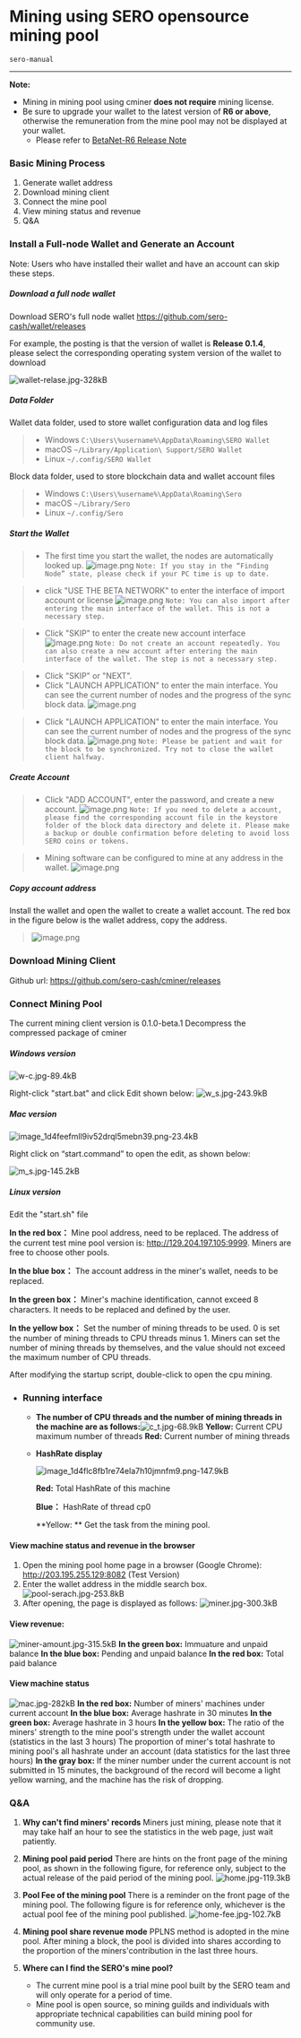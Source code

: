 # Mining using SERO opensource mining pool

`sero-manual`

---

**Note:** 

* Mining in mining pool using cminer **does not require** mining license.
* Be sure to upgrade your wallet to the latest version of **R6 or above**, otherwise the remuneration from the mine pool may not be displayed at your wallet.
  * Please refer to [BetaNet-R6 Release Note](?file=News/Release/SERO-BETANET-R6)

### Basic Mining Process
1. Generate wallet address
2. Download mining client
3. Connect the mine pool
4. View mining status and revenue
5. Q&A

### Install a Full-node Wallet and Generate an Account

Note: Users who have installed their wallet and have an account can skip these steps.

##### Download a full node wallet

Download SERO's full node wallet https://github.com/sero-cash/wallet/releases

For example, the posting is that the version of wallet is **Release 0.1.4**, please select the corresponding operating system version of the wallet to download

![wallet-relase.jpg-328kB][1]

##### Data Folder

Wallet data folder, used to store wallet configuration data and log files

> - Windows `C:\Users\%username%\AppData\Roaming\SERO Wallet`
> - macOS `~/Library/Application\ Support/SERO Wallet`
> - Linux `~/.config/SERO Wallet`

Block data folder, used to store blockchain data and wallet account files

> - Windows `C:\Users\%username%\AppData\Roaming\Sero`
> - macOS `~/Library/Sero`
> - Linux `~/.config/Sero`

##### Start the Wallet

> - The first time you start the wallet, the nodes are automatically looked up.
>   ![image.png](http://sero-media.s3-website-ap-southeast-1.amazonaws.com/images/jianshu/15078246-b328b98c4d808376.png?imageMogr2/auto-orient/strip%7CimageView2/2/w/1240)
>   `Note: If you stay in the “Finding Node” state, please check if your PC time is up to date. `

> - click "USE THE BETA NETWORK" to enter the interface of import account or license
>   ![image.png](http://sero-media.s3-website-ap-southeast-1.amazonaws.com/images/jianshu/15078246-49af5000142e80dc.png?imageMogr2/auto-orient/strip%7CimageView2/2/w/1240)
> `Note: You can also import after entering the main interface of the wallet. This is not a necessary step.`

> - Click "SKIP" to enter the create new account interface
>   ![image.png](http://sero-media.s3-website-ap-southeast-1.amazonaws.com/images/jianshu/15078246-39eb040a758415ed.png?imageMogr2/auto-orient/strip%7CimageView2/2/w/1240)
> `Note: Do not create an account repeatedly. You can also create a new account after entering the main interface of the wallet. The step is not a necessary step.`

> - Click "SKIP" or "NEXT".
> - Click "LAUNCH APPLICATION" to enter the main interface. You can see the current number of nodes and the progress of the sync block data.
>   ![image.png](http://sero-media.s3-website-ap-southeast-1.amazonaws.com/images/jianshu/15078246-d6133ed6d0e3329e.png?imageMogr2/auto-orient/strip%7CimageView2/2/w/1240)

> - Click "LAUNCH APPLICATION" to enter the main interface. You can see the current number of nodes and the progress of the sync block data.
>   ![image.png](http://sero-media.s3-website-ap-southeast-1.amazonaws.com/images/jianshu/15078246-293cfbfdde61b6d7.jpg?imageMogr2/auto-orient/strip%7CimageView2/2/w/1240)
> `Note: Please be patient and wait for the block to be synchronized. Try not to close the wallet client halfway.`

##### Create Account
> - Click "ADD ACCOUNT", enter the password, and create a new account.
>   ![image.png](http://sero-media.s3-website-ap-southeast-1.amazonaws.com/images/jianshu/15078246-7ece222912b67c7d.png?imageMogr2/auto-orient/strip%7CimageView2/2/w/1240)
> `Note: If you need to delete a account, please find the corresponding account file in the keystore folder of the block data directory and delete it. Please make a backup or double confirmation before deleting to avoid loss SERO coins or tokens. `

> - Mining software can be configured to mine at any address in the wallet.
>   ![image.png](http://sero-media.s3-website-ap-southeast-1.amazonaws.com/images/jianshu/15078246-e53e0efd2da88f8a.jpg?imageMogr2/auto-orient/strip%7CimageView2/2/w/1240)

##### Copy account address

Install the wallet and open the wallet to create a wallet account. The red box in the figure below is the wallet address, copy the address.

>  ![image.png](https://upload-images.jianshu.io/upload_images/13141677-4d58b7fe97dee23b.png?imageMogr2/auto-orient/strip%7CimageView2/2/w/1240)


### Download Mining Client

Github url: https://github.com/sero-cash/cminer/releases

### Connect Mining Pool

The current mining client version is 0.1.0-beta.1
Decompress the compressed package of cminer

##### Windows version
![w-c.jpg-89.4kB][3]

Right-click "start.bat" and click Edit shown below:
![w_s.jpg-243.9kB][4]

##### Mac version
![image_1d4feefmll9iv52drql5mebn39.png-23.4kB][5]

Right click on “start.command” to open the edit, as shown below:

![m_s.jpg-145.2kB][6]

##### Linux version

Edit the "start.sh" file

**In the red box：** Mine pool address, need to be replaced. The address of the current test mine pool version is: http://129.204.197.105:9999. Miners are free to choose other pools.

**In the blue box：** The account address in the miner's wallet,  needs to be replaced.

**In the green box：** Miner's machine identification, cannot exceed 8 characters. It needs to be replaced and defined by the user.

**In the yellow box：** Set the number of mining threads to be used. 0 is set the number of mining threads to CPU threads minus 1. Miners can set the number of mining threads by themselves, and the value should not exceed the maximum number of CPU threads.

After modifying the startup script, double-click to open the cpu mining.

* ### Running interface

  * **The number of CPU threads and the number of mining threads in the machine are as follows:**![c_t.jpg-68.9kB][7]
    **Yellow:** Current CPU maximum number of threads
    **Red:** Current number of mining threads

  * **HashRate display**

    ![image_1d4flc8fb1re74ela7h10jmnfm9.png-147.9kB][14]

    **Red:** Total HashRate of this machine

    **Blue：** HashRate of thread cp0

    **Yellow: ** Get the task from the mining pool.

#### View machine status and revenue in the browser

1. Open the mining pool home page in a browser (Google Chrome): http://203.195.255.129:8082 (Test Version)
2. Enter the wallet address in the middle search box.
   ![pool-serach.jpg-253.8kB][8]
3. After opening, the page is displayed as follows:
   ![miner.jpg-300.3kB][9]

#### View revenue:

![miner-amount.jpg-315.5kB][10]
**In the green box:** Immuature and unpaid balance
**In the blue box:** Pending and unpaid balance
**In the red box:** Total paid balance

#### View machine status
![mac.jpg-282kB][11]
**In the red box:** Number of miners' machines under current account
**In the blue box:** Average hashrate in 30 minutes
**In the green box:** Average hashrate in 3 hours
**In the yellow box:** The ratio of the miners' strength to the mine pool's strength under the wallet account (statistics in the last 3 hours)
The proportion of miner's total hashrate to mining pool's all hashrate under an account (data statistics for the last three hours)
**In the gray box:** If the miner number under the current account is not submitted in 15 minutes, the background of the record will become a light yellow warning, and the machine has the risk of dropping.

### Q&A
1. **Why can't find miners' records**
    Miners just mining, please note that it may take half an hour to see the statistics in the web page, just wait patiently.

2. **Mining pool paid period**
    There are hints on the front page of the mining pool, as shown in the following figure, for reference only, subject to the actual release of the paid period of the mining pool.
   ![home.jpg-119.3kB][12]

3. **Pool Fee of the mining pool**
    There is a reminder on the front page of the mining pool. The following figure is for reference only, whichever is the actual pool fee of the mining pool published.
   ![home-fee.jpg-102.7kB][13]

4. **Mining pool share revenue mode**
    PPLNS method is adopted in the mine pool. After mining a block, the pool is divided into shares according to the proportion of the miners'contribution in the last three hours.

5. **Where can I find the SERO's mine pool?**
   * The current mine pool is a trial mine pool built by the SERO team and will only operate for a period of time.
   * Mine pool is open source, so mining guilds and individuals with appropriate technical capabilities can build mining pool for community use.

[1]: http://static.zybuluo.com/erlenzi-han/xbcort74b65ltq4ot8fdw25o/wallet-relase.jpg
[2]: http://static.zybuluo.com/erlenzi-han/01z4im278qsy43b8la0afoj0/wallet_address.jpg
[3]: http://static.zybuluo.com/erlenzi-han/cogd2qoejpx99yzlt0j2y376/w-c.jpg
[4]: http://static.zybuluo.com/erlenzi-han/gktys0p12mdlkqyj3dv87ess/w_s.jpg
[5]: http://static.zybuluo.com/erlenzi-han/qjz0g269toxb7wwzpl3yriat/image_1d4feefmll9iv52drql5mebn39.png
[6]: http://static.zybuluo.com/erlenzi-han/ceu9tw9b0qiva0jaud4avw1t/m_s.jpg
[7]: http://static.zybuluo.com/erlenzi-han/rrptmffhy0c1iz10ma1c32x7/c_t.jpg
[8]: http://static.zybuluo.com/erlenzi-han/9987edgor92b10y48uqzqwq8/pool-serach.jpg
[9]: http://static.zybuluo.com/erlenzi-han/wjs6n45ak7deyi4xu1kwy3e5/miner.jpg
[10]: http://static.zybuluo.com/erlenzi-han/dyiivwrsxm7bmr8gvwmrawj7/miner-amount.jpg
[11]: http://static.zybuluo.com/erlenzi-han/uif7u0351rqd4a39aux6tb2s/mac.jpg
[12]: http://static.zybuluo.com/erlenzi-han/7q5z8wepeq3somei3k1itizy/home.jpg
[13]: http://static.zybuluo.com/erlenzi-han/gct76u6iz05zbkcnac8h9yrk/home-fee.jpg
[14]: http://static.zybuluo.com/erlenzi-han/j96ni2266at3wm98a5ztsu4r/image_1d4flc8fb1re74ela7h10jmnfm9.png
